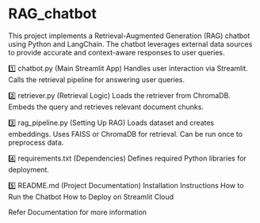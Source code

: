 # RAG_chatbot
This project implements a Retrieval-Augmented Generation (RAG) chatbot using Python and LangChain. The chatbot leverages external data sources to provide accurate and context-aware responses to user queries.




1️⃣ chatbot.py (Main Streamlit App)
    Handles user interaction via Streamlit.
    Calls the retrieval pipeline for answering user queries.

2️⃣ retriever.py (Retrieval Logic)
   Loads the retriever from ChromaDB.
   Embeds the query and retrieves relevant document chunks.

3️⃣ rag_pipeline.py (Setting Up RAG)
   Loads dataset and creates embeddings.
   Uses FAISS or ChromaDB for retrieval.
   Can be run once to preprocess data.

4️⃣ requirements.txt (Dependencies)
   Defines required Python libraries for deployment.

5️⃣ README.md (Project Documentation)
   Installation Instructions
   How to Run the Chatbot
   How to Deploy on Streamlit Cloud

Refer Documentation for more information
